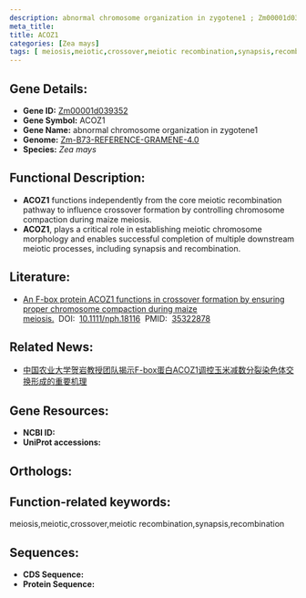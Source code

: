 ```yaml
---
description: abnormal chromosome organization in zygotene1 ; Zm00001d039352 ; Zea mays
meta_title:
title: ACOZ1
categories: [Zea mays]
tags: [ meiosis,meiotic,crossover,meiotic recombination,synapsis,recombination ]
---
```


## Gene Details:
- **Gene ID:**	[Zm00001d039352]()
- **Gene Symbol:** ACOZ1
- **Gene Name:** abnormal chromosome organization in zygotene1
- **Genome:** [Zm-B73-REFERENCE-GRAMENE-4.0]()
- **Species:** *Zea mays*

## Functional Description:
   - **ACOZ1** functions independently from the core meiotic recombination pathway to influence crossover formation by controlling chromosome compaction during maize meiosis.
   - **ACOZ1**, plays a critical role in establishing meiotic chromosome morphology and enables successful completion of multiple downstream meiotic processes, including synapsis and recombination.

## Literature:
   - [An F-box protein ACOZ1 functions in crossover formation by ensuring proper chromosome compaction during maize meiosis.]( https://nph.onlinelibrary.wiley.com/doi/10.1111/nph.18116)&nbsp;&nbsp;DOI:&nbsp;&nbsp;[10.1111/nph.18116](https://nph.onlinelibrary.wiley.com/doi/10.1111/nph.18116)&nbsp;&nbsp;PMID:&nbsp;&nbsp;[35322878](https://pubmed.ncbi.nlm.nih.gov/35322878/)

## Related News:
   - [中国农业大学贺岩教授团队揭示F-box蛋白ACOZ1调控玉米减数分裂染色体交换形成的重要机理](https://mp.weixin.qq.com/s?__biz=MzIyOTY2NDYyNQ==&mid=2247536748&idx=7&sn=1d9bca7deda997b2c35c616b9e1d4aad&chksm=e8bd2272dfcaab643f45bf51819337d46cf7a40badf6a951888e157564f5d19f02d6c47ddc17&scene=27#wechat_redirect)

## Gene Resources:
- **NCBI ID:** [](https://www.ncbi.nlm.nih.gov/gene/?term=)
- **UniProt accessions:** [](https://www.uniprot.org/uniprotkb//entry)

## Orthologs:

## Function-related keywords:
meiosis,meiotic,crossover,meiotic recombination,synapsis,recombination

## Sequences:
- **CDS Sequence:**
- **Protein Sequence:**

